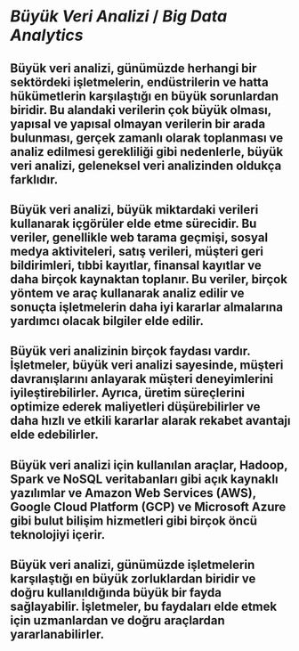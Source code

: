 # *Büyük Veri Analizi* / *Big Data Analytics*
Büyük veri analizi, günümüzde herhangi bir sektördeki işletmelerin, endüstrilerin ve hatta hükümetlerin karşılaştığı en büyük sorunlardan biridir. Bu alandaki verilerin çok büyük olması, yapısal ve yapısal olmayan verilerin bir arada bulunması, gerçek zamanlı olarak toplanması ve analiz edilmesi gerekliliği gibi nedenlerle, büyük veri analizi, geleneksel veri analizinden oldukça farklıdır.
---
Büyük veri analizi, büyük miktardaki verileri kullanarak içgörüler elde etme sürecidir. Bu veriler, genellikle web tarama geçmişi, sosyal medya aktiviteleri, satış verileri, müşteri geri bildirimleri, tıbbi kayıtlar, finansal kayıtlar ve daha birçok kaynaktan toplanır. Bu veriler, birçok yöntem ve araç kullanarak analiz edilir ve sonuçta işletmelerin daha iyi kararlar almalarına yardımcı olacak bilgiler elde edilir.
---
Büyük veri analizinin birçok faydası vardır. İşletmeler, büyük veri analizi sayesinde, müşteri davranışlarını anlayarak müşteri deneyimlerini iyileştirebilirler. Ayrıca, üretim süreçlerini optimize ederek maliyetleri düşürebilirler ve daha hızlı ve etkili kararlar alarak rekabet avantajı elde edebilirler.
---
Büyük veri analizi için kullanılan araçlar, Hadoop, Spark ve NoSQL veritabanları gibi açık kaynaklı yazılımlar ve Amazon Web Services (AWS), Google Cloud Platform (GCP) ve Microsoft Azure gibi bulut bilişim hizmetleri gibi birçok öncü teknolojiyi içerir.
---
Büyük veri analizi, günümüzde işletmelerin karşılaştığı en büyük zorluklardan biridir ve doğru kullanıldığında büyük bir fayda sağlayabilir. İşletmeler, bu faydaları elde etmek için uzmanlardan ve doğru araçlardan yararlanabilirler.
---
